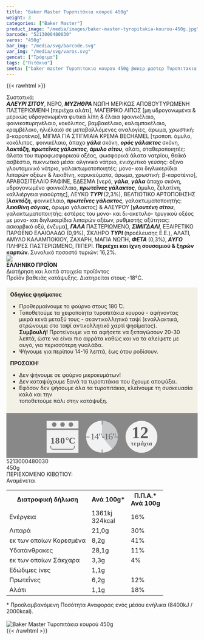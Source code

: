 ```yaml
---
title: "Baker Master Τυροπιτάκια κουρού 450g"
weight: 3
categories: ["Baker Master"]
product_image: "/media/images/baker-master-tyropitakia-kourou-450g.jpg"
barcode: "5213000480030"
varos: "450g"
bar_img: "/media/svg/barcode.svg"
var_img: "/media/svg/varos.svg"
gencat: ["Τρόφιμα"]
tags: ["Πιτάκια"]
smeta: ["baker master Τυροπιτακια κουρου 450g βακερ μαστερ Τυροπιτακια κουρου 450g baker master tyropitakia kourou 450g 5213000480030 μπεικερ μαστερ"]
---
```

{{< rawhtml >}}

<div class="sload19"><div class="product"><div id="sistatika">Συστατικά:</div><div class="alltext"><strong><em>ΑΛΕΥΡΙ ΣΙΤΟΥ</em></strong>, ΝΕΡΟ, <strong><em>ΜΥΖΗΘΡΑ </em></strong>ΝΩΠΗ ΜΕΡΙΚΩΣ ΑΠΟΒΟΥΤΥΡΩΜΕΝΗ ΠΑΣΤΕΡΙΩΜΕΝΗ [περιέχει αλάτι], ΜΑΓΕΙΡΙΚΟ ΛΙΠΟΣ [μη υδρογονωμένα &amp; μερικώς υδρογονωμένα φυτικά λίπη &amp; έλαια (φοινικέλαιο, φοινικοπυρηνέλαιο, κοκόλιπος, βαμβακέλαιο, καλαμποκέλαιο, κραμβέλαιο, ηλιέλαιο) σε μεταβαλλόμενες αναλογίες, άρωμα, χρωστική: β-καροτένιο], ΜΙΓΜΑ ΓΙΑ ΣΤΙΓΜΙΑΙΑ ΚΡΕΜΑ BECHAMEL [τροποπ. άμυλο, κοκόλιπος, φοινικέλαιο, άπαχο <strong><em>γάλα </em></strong>σκόνη, <strong><em>ορός γάλακτος </em></strong>σκόνη, <strong><em>λακτόζη, πρωτεΐνες γάλακτος, άμυλο σίτου</em></strong>, αλάτι, σταθεροποιητές: άλατα του πυροφωσφορικού οξέος, φωσφορικά άλατα νατρίου, θειϊκό ασβέστιο, πυκνωτικό μέσο: αλγινικό νάτριο, ενισχυτικό γεύσης: όξινο γλουταμινικό νάτριο, γαλακτωματοποιητές: μονο- και διγλυκερίδια λιπαρών οξέων &amp; λεκιθίνη, καρυκεύματα, άρωμα, χρωστική: β-καροτένιο], ΑΡΑΒΟΣΙΤΕΛΑΙΟ ΡΑΦΙΝΕ, ΕΔΕΣΜΑ [νερό, <strong><em>γάλα</em></strong>, <strong><em>γάλα </em></strong>άπαχο σκόνη, υδρογονωμένο φοινικέλαιο, <strong><em>πρωτεΐνες γάλακτος</em></strong>, άμυλο, ζελατίνη, καλλιέργεια γιαούρτης], ΛΕΥΚΟ <strong><em>ΤΥΡΙ </em></strong>(2,3%), ΒΕΛΤΙΩΤΙΚΟ ΑΡΤΟΠΟΙΗΣΗΣ [<strong><em>λακτόζη</em></strong>, φοινικέλαιο, <strong><em>πρωτεΐνες γάλακτος</em></strong>, γαλακτωματοποιητής: <strong><em>λεκιθίνη σόγιας</em></strong>, άρωμα γάλακτος] &amp; ΑΛΕΥΡΟΥ [<strong><em>γλουτένη σίτου</em></strong>, γαλακτωματοποιητής: εστέρες του μονο- και δι-ακετυλο- τρυγικού οξέος με μονο- και διγλυκερίδια λιπαρών οξέων, ρυθμιστής οξύτητας: ασκορβικό οξύ, ένζυμα], <strong><em>ΓΑΛΑ </em></strong>ΠΑΣΤΕΡΙΩΜΕΝΟ, <strong><em>ΣΙΜΙΓΔΑΛΙ</em></strong>, ΕΞΑΙΡΕΤΙΚΟ ΠΑΡΘΕΝΟ ΕΛΑΙΟΛΑΔΟ (0,9%), ΣΚΛΗΡΟ <strong><em>ΤΥΡΙ </em></strong>(προέλευσης Ε.Ε.), ΑΛΑΤΙ, ΑΜΥΛΟ ΚΑΛΑΜΠΟΚΙΟΥ, ΖΑΧΑΡΗ, ΜΑΓΙΑ ΝΩΠΗ, <strong><em>ΦΕΤΑ </em></strong>(0,3%), <strong><em>ΑΥΓΟ </em></strong>ΠΛΗΡΕΣ ΠΑΣΤΕΡΙΩΜΕΝΟ, ΠΙΠΕΡΙ. <strong>Περιέχει και ίχνη σουσαμιού &amp; ξηρών καρπών. </strong>Συνολικό ποσοστό τυριών: 16,2%.</div><div id="flag"><div id="flagimage" style="margin:0"><img src="/media/icons/gr.svg"></div><span id="flagtext"><b>ΕΛΛΗΝΙΚΟ ΠΡΟΪΟΝ</b></span></div><div id="loipa">Διατήρηση και λοιπά στοιχεία προϊόντος</div><div class="alltext">Προϊόν βαθειάς κατάψυξης. Διατηρείται στους -18°C.<br><br><div style="background:#f3f1e6;padding:10px;margin:0px"><b>Οδηγίες ψησίματος</b><br><ul><li>Προθερμαίνουμε το φούρνο στους 180 ̊C.</li><li>Τοποθετούμε τα χειροποίητα τυροπιτάκια κουρού - αφήνοντας μικρά κενά μεταξύ τους - σεαντικολλητικό ταψί (εναλλακτικά, στρώνουμε στο ταψί αντικολλητικό χαρτί ψησίματος).</li><b>Συμβουλή!</b> Προτείνουμε να τα αφήσετε να ξεπαγώσουν 20-30 λεπτά, ώστε να είναι πιο αφράτα καθώς και να τα αλείψετε με αυγό, για περισσότερη γυαλάδα.<li>Ψήνουμε για περίπου 14-16 λεπτά, έως ότου ροδίσουν.</li></ul><b>ΠΡΟΣΟΧΗ!</b><br><ul><li>Δεν ψήνουμε σε φούρνο μικροκυμάτων!</li><li>Δεν καταψύχουμε ξανά τα τυροπιτάκια που έχουμε αποψύξει.</li><li>Εφόσον δεν ψήσουμε όλα τα τυροπιτάκια, κλείνουμε τη συσκευασία καλά και την<br>τοποθετούμε πάλι στην κατάψυξη.</li></ul></div><div style="width:auto;margin:0px;background:#888"><div style="max-width:292px;margin:auto;padding:20px 20px 12px"><svg viewBox="0 0 292 85.37"><defs><style>.cls-1{fill:#f2f2f2}.cls-2{font-size:15.5px;letter-spacing:-.01em}.cls-13,.cls-19,.cls-2,.cls-20,.cls-9{fill:#58595b}.cls-13,.cls-2,.cls-9{font-family:csans;font-weight:700}.cls-3{letter-spacing:-.01em}.cls-4{letter-spacing:-.01em}.cls-5{letter-spacing:0}.cls-6{letter-spacing:.01em}.cls-7{letter-spacing:-.01em}.cls-8{letter-spacing:-.01em}.cls-9{font-size:44.05px;letter-spacing:-.07em}.cls-10{letter-spacing:0}.cls-11{fill:#808184}.cls-12{fill:gray}.cls-13{font-size:24px}.cls-14{letter-spacing:-.06em}.cls-15{letter-spacing:0}.cls-16{letter-spacing:-.01em}.cls-17{letter-spacing:-.02em}.cls-18{fill:#c8cacb}.cls-20{font-size:23.88px;font-family:csans;letter-spacing:-.05em}</style></defs><title>Asset 27</title><g id="Layer_2" data-name="Layer 2"><g id="Layer_1-2" data-name="Layer 1"><circle class="cls-1" cx="250" cy="42.34" r="42"></circle><text class="cls-2" transform="translate(221.94 64.7)">τ<tspan class="cls-3" x="7.94" y="0">ε</tspan><tspan class="cls-4" x="16.38" y="0">μ</tspan><tspan class="cls-5" x="25.73" y="0">ά</tspan><tspan class="cls-6" x="34.4" y="0">χ</tspan><tspan class="cls-7" x="42.4" y="0">ι</tspan><tspan class="cls-8" x="47.44" y="0">α</tspan></text><text class="cls-9" transform="translate(224.33 45.88)">1<tspan class="cls-10" x="22.08" y="0">2</tspan></text><rect class="cls-1" y="0.34" width="84" height="20"></rect><rect class="cls-1" y="24.34" width="84" height="60"></rect><circle class="cls-11" cx="20" cy="10" r="6"></circle><circle class="cls-11" cx="42" cy="10" r="6"></circle><circle class="cls-11" cx="64" cy="10" r="6"></circle><path class="cls-1" d="M68,34H16a4.05,4.05,0,0,0-4,4V66H72V38A4.05,4.05,0,0,0,68,34ZM11,66v4a5,5,0,0,0,5,5H68a5,5,0,0,0,5-5V66Z"></path><path class="cls-12" d="M72,66v4a4.05,4.05,0,0,1-4,4H16a4.05,4.05,0,0,1-4-4V66H10v4a6,6,0,0,0,6,6H68a6,6,0,0,0,6-6V66Z"></path><text class="cls-13" transform="translate(10.1 60.39)"><tspan class="cls-14">1</tspan><tspan class="cls-15" x="12.36" y="0">8</tspan><tspan class="cls-16" x="26.09" y="0">0</tspan><tspan class="cls-17" x="39.58" y="0">°</tspan><tspan x="48.43" y="0">C</tspan></text><circle class="cls-18" cx="146" cy="42" r="42"></circle><path class="cls-1" d="M146,42l26.88,32.27A42,42,0,1,1,145.94,0Z"></path><path class="cls-19" d="M146.19,10.37a.66.66,0,0,1-.66-.66V1.06a.67.67,0,1,1,1.33,0V9.71A.66.66,0,0,1,146.19,10.37Z"></path><path class="cls-19" d="M188,43.55h-8.66a.67.67,0,0,1,0-1.33H188a.67.67,0,0,1,0,1.33Z"></path><path class="cls-19" d="M146.19,85.37a.67.67,0,0,1-.66-.66V76.05a.67.67,0,0,1,1.33,0v8.66A.67.67,0,0,1,146.19,85.37Z"></path><path class="cls-19" d="M113,43.55h-8.65a.67.67,0,1,1,0-1.33H113a.67.67,0,0,1,0,1.33Z"></path><text class="cls-20" transform="translate(115.18 49.09)">14"-16"</text></g></g></svg></div></div></div><div id="barcode"><div id="barimage1"></div><span id="bartext">5213000480030</span></div><div id="varos"><div id="varosimage1"></div><span id="varostext">450g</span></div><div id="kivotio">ΠΕΡΙΕΧΟΜΕΝΟ ΚΙΒΩΤΙΟΥ:<br>Αναμένεται</div><table id="diatable"><tbody><tr><th>Διατροφική δήλωση</th><th>Ανά 100g*</th><th>Π.Π.Α.*<br>Ανά 100g</th></tr><tr><td class="texr2">Ενέργεια</td><td class="texr">1361kj<br>324kcal</td><td class="texr">16%</td></tr><tr><td class="texr2">Λιπαρά</td><td class="texr">21,0g</td><td class="texr">30%</td></tr><tr><td class="gray">εκ των οποίων Κορεσµένα</td><td class="gray2">8,2g</td><td class="gray2">41%</td></tr><tr><td class="texr2">Yδατάνθρακες</td><td class="texr">28,1g</td><td class="texr">11%</td></tr><tr><td class="gray">εκ των οποίων Σάκχαρα</td><td class="gray2">3,3g</td><td class="gray2">4%</td></tr><tr><td class="texr2">Εδώδιμες ίνες</td><td class="texr">1,1g</td><td class="texr"></td></tr><tr><td class="texr2">Πρωτεΐνες</td><td class="texr">6,2g</td><td class="texr">12%</td></tr><tr><td class="texr2">Αλάτι</td><td class="texr">1,1g</td><td class="texr">18%</td></tr></tbody></table><div class="alltext">* Προσλαμβανόμενη Ποσότητα Αναφοράς ενός μέσου ενήλικα (8400kJ / 2000kcal).</div><br><div class="pimg"><img alt="Baker Master Τυροπιτάκια κουρού 450g" title="Baker Master Τυροπιτάκια κουρού 450g" src="/media/images/baker-master-tyropitakia-kourou-450g.jpg"></div></div></div>
{{< /rawhtml >}}



